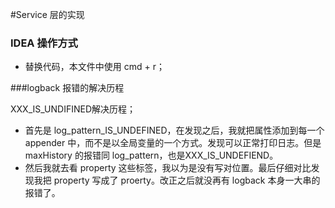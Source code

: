 #Service 层的实现



### IDEA 操作方式

- 替换代码，本文件中使用 cmd + r；



###logback 报错的解决历程

XXX_IS_UNDIFINED解决历程；

- 首先是 log_pattern_IS_UNDEFINED，在发现之后，我就把属性添加到每一个 appender 中，而不是以全局变量的一个方式。发现可以正常打印日志。但是 maxHistory 的报错同 log_pattern，也是XXX_IS_UNDEFIEND。
- 然后我就去看 property 这些标签，我以为是没有写对位置。最后仔细对比发现我把 property 写成了 proerty。改正之后就没再有 logback 本身一大串的报错了。



